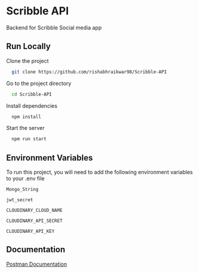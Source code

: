 
# Scribble API

Backend for Scribble Social media app

## Run Locally

Clone the project

```bash
  git clone https://github.com/rishabhraikwar98/Scribble-API
```

Go to the project directory

```bash
  cd Scribble-API
```

Install dependencies

```bash
  npm install
```

Start the server

```bash
  npm run start
```


## Environment Variables

To run this project, you will need to add the following environment variables to your .env file

`Mongo_String`

`jwt_secret`

`CLOUDINARY_CLOUD_NAME`

`CLOUDINARY_API_SECRET`

`CLOUDINARY_API_KEY`


## Documentation

[Postman Documentation](https://documenter.getpostman.com/view/23693325/2sA35A6jGG)

